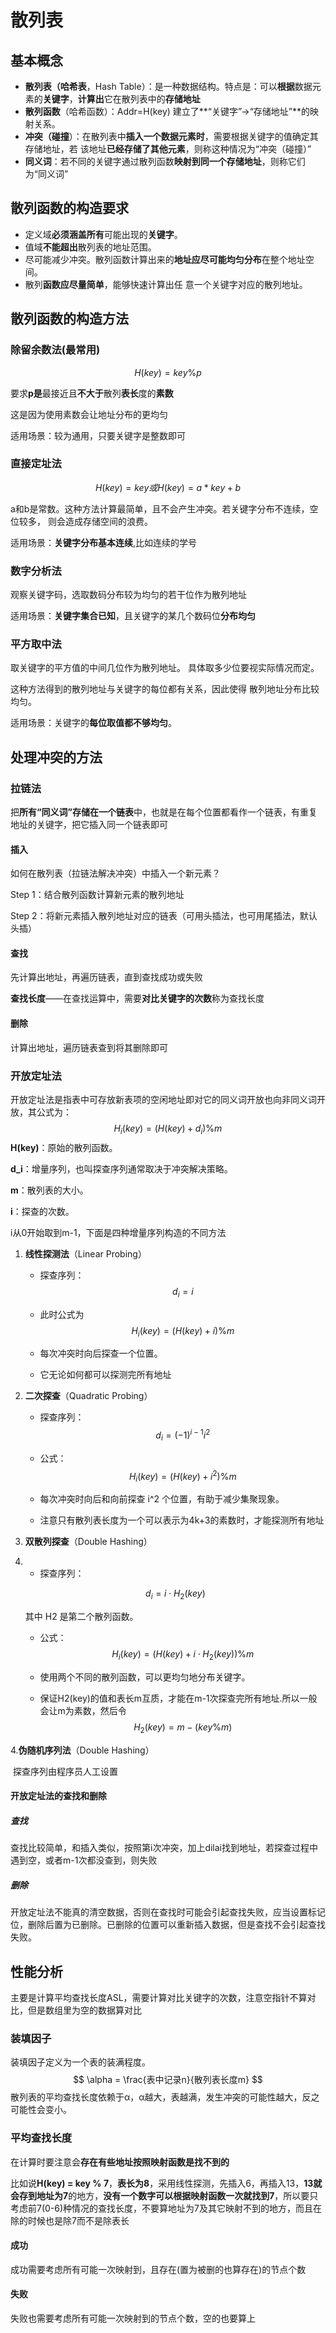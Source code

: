 # 散列表

## 基本概念

- **散列表（哈希表**，Hash Table）：是⼀种数据结构。特点是：可以**根据**数据元素的**关键字**，**计算出**它在散列表中的**存储地址**  
- **散列函数**（哈希函数）：Addr=H(key) 建⽴了**“关键字”→“存储地址”**的映射关系。
- **冲突（碰撞**）：在散列表中**插⼊⼀个数据元素时**，需要根据关键字的值确定其存储地址，若 该地址**已经存储了其他元素**，则称这种情况为“冲突（碰撞）”  
- **同义词**：若不同的关键字通过散列函数**映射到同⼀个存储地址**，则称它们为“同义词”



## 散列函数的构造要求

- 定义域**必须涵盖所有**可能出现的**关键字**。  
- 值域**不能超出**散列表的地址范围。 
- 尽可能减少冲突。散列函数计算出来的**地址应尽可能均匀分布**在整个地址空间。
- 散列**函数应尽量简单**，能够快速计算出任 意⼀个关键字对应的散列地址。



## 散列函数的构造方法



### 除留余数法(最常用)

$$
H(key)=key \% p
$$

要求**p是**最接近且**不大于**散列**表长**度的**素数**

这是因为使用素数会让地址分布的更均匀

适⽤场景：较为通⽤，只要关键字是整数即可



### 直接定址法

$$
H(key) = key 或 H(key) = a*key + b
$$

a和b是常数。这种⽅法计算最简单，且不会产⽣冲突。若关键字分布不连续，空位较多， 则会造成存储空间的浪费。

适⽤场景：**关键字分布基本连续**,比如连续的学号



### 数字分析法 

 观察关键字码，选取数码分布较为均匀的若⼲位作为散列地址

适⽤场景：**关键字集合已知**，且关键字的某⼏个数码位**分布均匀**



### 平⽅取中法

取关键字的平⽅值的中间⼏位作为散列地址。  具体取多少位要视实际情况⽽定。

这种⽅法得到的散列地址与关键字的每位都有关系，因此使得 散列地址分布⽐较均匀。 

适⽤场景：关键字的**每位取值都不够均匀**。



## 处理冲突的方法

### 拉链法

把**所有“同义词”存储在⼀个链表**中，也就是在每个位置都看作一个链表，有重复地址的关键字，把它插入同一个链表即可

#### 插入

如何在散列表（拉链法解决冲突）中插⼊⼀个新元素？ 

 Step 1：结合散列函数计算新元素的散列地址  

Step 2：将新元素插⼊散列地址对应的链表（可⽤头插法，也可⽤尾插法，默认头插）

#### 查找

先计算出地址，再遍历链表，直到查找成功或失败

**查找⻓度**——在查找运算中，需要**对⽐关键字的次数**称为查找⻓度

#### 删除

计算出地址，遍历链表查到将其删除即可



### 开放定址法

开放定址法是指表中可存放新表项的空闲地址即对它的同义词开放也向非同义词开放，其公式为：
$$
H_i(key)=(H(key)+d_i)\%m
$$
**H(key)**：原始的散列函数。

**d_i**：增量序列，也叫探查序列通常取决于冲突解决策略。

**m**：散列表的大小。

**i**：探查的次数。

i从0开始取到m-1，下面是四种增量序列构造的不同方法



1. **线性探测法**（Linear Probing）

   - 探查序列：
     $$
     d_i = i
     $$

   - 此时公式为
     $$
     H_i(key) = (H(key) + i) \% m
     $$

   - 每次冲突时向后探查一个位置。

   - 它无论如何都可以探测完所有地址

2. **二次探查**（Quadratic Probing）

   - 探查序列：
     $$
     d_i = {(-1)}^{i-1}i^2
     $$
     
   - 公式：
     $$
     H_i(key) = (H(key) + i^2) \% m
     $$
   - 每次冲突时向后和向前探查 i^2 个位置，有助于减少集聚现象。
   - 注意只有散列表长度为一个可以表示为4k+3的素数时，才能探测所有地址

3. **双散列探查**（Double Hashing）

1. - 探查序列：

   $$
   d_i = i \cdot H_2(key)
   $$

   其中 H2 是第二个散列函数。

   - 公式：
     $$
     H_i(key) = (H(key) + i \cdot H_2(key)) \% m
     $$
     

   - 使用两个不同的散列函数，可以更均匀地分布关键字。

   - 保证H2(key)的值和表长m互质，才能在m-1次探查完所有地址.所以一般会让m为素数，然后令
     $$
     H_2(key) = m - (key \% m)
     $$





4.**伪随机序列法**（Double Hashing）

​	探查序列由程序员人工设置



#### 开放定址法的查找和删除

##### 查找

查找比较简单，和插入类似，按照第i次冲突，加上dilai找到地址，若探查过程中遇到空，或者m-1次都没查到，则失败

##### 删除

开放定址法不能真的清空数据，否则在查找时可能会引起查找失败，应当设置标记位，删除后置为已删除。已删除的位置可以重新插入数据，但是查找不会引起查找失败。

## 性能分析

主要是计算平均查找长度ASL，需要计算对比关键字的次数，注意空指针不算对比，但是数组里为空的数据算对比



### 装填因子

装填因子定义为一个表的装满程度。
$$
\alpha = \frac{表中记录n}{散列表长度m}
$$
散列表的平均查找长度依赖于α，α越大，表越满，发生冲突的可能性越大，反之可能性会变小。

### 平均查找长度

在计算时要注意会**存在有些地址按照映射函数是找不到的**

比如说**H(key) = key % 7**，**表长为8**，采用线性探测，先插入6，再插入13，**13就会存到地址为7**的地方，**没有一个数字可以根据映射函数一次就找到7**，所以要只考虑前7(0-6)种情况的查找长度，不要算地址为7及其它映射不到的地方，而且在除的时候也是除7而不是除表长

#### 成功

成功需要考虑所有可能一次映射到，且存在(置为被删的也算存在)的节点个数

#### 失败

失败也需要考虑所有可能一次映射到的节点个数，空的也要算上
